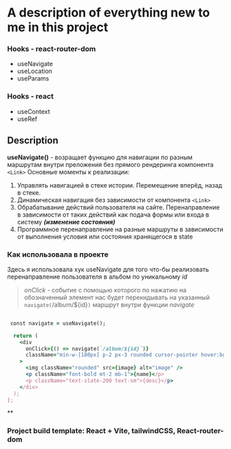 # A description of everything new to me in this project

### Hooks - react-router-dom

- useNavigate
- useLocation
- useParams

### Hooks - react

- useContext
- useRef

## Description

**useNavigate()** - возращает функцию для навигации по разным маршрутам внутри преложения без прямого рендеринга компонента `<Link>`
Основные моменты к реализации:

1. Управлять навигацией в стеке истории. Перемещение вперёд, назад в стеке.
2. Динамическая навигация без зависимости от компонента `<Link>`
3. Обрабатывание действий пользователя на сайте. Перенаправление в зависимости от таких действий как подача формы или входа в систему **_(изменение состояния)_**
4. Программное перенаправление на разные маршруты в зависимости от выполнения условия или состояния хранящегося в state

### Как использовала в проекте

Здесь я использовала хук useNavigate для того что-бы реализовать перенаправление пользователя в альбом по уникальному _id_

> _onClick_ - событие с помощью которого по нажатию на обозначенный элемент нас будет перекидывать на указанный `navigate(`/album/${id}`)` маршрут внутри функции _navigate_

```rb

 const navigate = useNavigate();

  return (
    <div
      onClick={() => navigate(`/album/${id}`)}
      className="min-w-[180px] p-2 px-3 rounded cursor-pointer hover:bg-[#ffffff26]"
    >
      <img className="rounded" src={image} alt="image" />
      <p className="font-bold mt-2 mb-1">{name}</p>
      <p className="text-slate-200 text-sm">{desc}</p>
    </div>
  );
};
```

\*\*

### Project build template: React + Vite, tailwindCSS, React-router-dom
